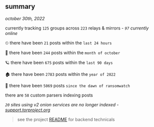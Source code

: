 
## summary
_october 30th, 2022_

currently tracking `125` groups across `223` relays & mirrors - _`97` currently online_

⏲ there have been `21` posts within the `last 24 hours`

🦈 there have been `244` posts within the `month of october`

🪐 there have been `675` posts within the `last 90 days`

🏚 there have been `2783` posts within the `year of 2022`

🦕 there have been `5069` posts `since the dawn of ransomwatch`

there are `58` custom parsers indexing posts

_`20` sites using v2 onion services are no longer indexed - [support.torproject.org](https://support.torproject.org/onionservices/v2-deprecation/)_

> see the project [README](https://github.com/joshhighet/ransomwatch#ransomwatch--) for backend technicals
